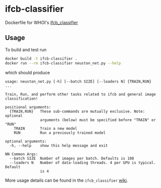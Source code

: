 # ifcb-classifier

Dockerfile for WHOI's [ifcb_classifier](https://github.com/WHOIGit/ifcb_classifier)

## Usage

To build and test run

```sh
docker build -t ifcb-classifier .
docker run --rm ifcb-classifier neuston_net.py --help
```

which should produce

```
usage: neuston_net.py [-h] [--batch SIZE] [--loaders N] {TRAIN,RUN} ...

Train, Run, and perform other tasks related to ifcb and general image
classification!

positional arguments:
  {TRAIN,RUN}   These sub-commands are mutually exclusive. Note: optional
                arguments (below) must be specified before "TRAIN" or "RUN"
    TRAIN       Train a new model
    RUN         Run a previously trained model

optional arguments:
  -h, --help    show this help message and exit

NN Common Args:
  --batch SIZE  Number of images per batch. Defaults is 108
  --loaders N   Number of data-loading threads. 4 per GPU is typical. Default
                is 4
```

More usage details can be found in the `ifcb_classifier` [wiki](https://github.com/WHOIGit/ifcb_classifier/wiki/neuston_net-RUN). 
